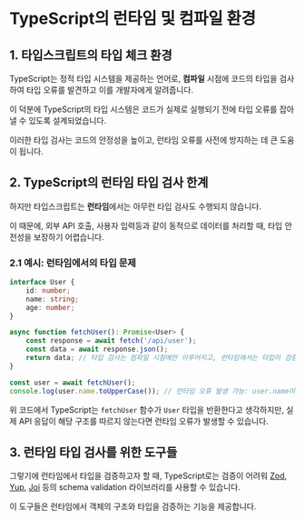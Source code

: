 # TypeScript의 런타임 및 컴파일 환경

## 1. 타입스크립트의 타입 체크 환경

TypeScript는 정적 타입 시스템을 제공하는 언어로, **컴파일** 시점에 코드의 타입을 검사하여 타입 오류를 발견하고 이를 개발자에게 알려줍니다. 

이 덕분에 TypeScript의 타입 시스템은 코드가 실제로 실행되기 전에 타입 오류를 잡아낼 수 있도록 설계되었습니다.

이러한 타입 검사는 코드의 안정성을 높이고, 런타임 오류를 사전에 방지하는 데 큰 도움이 됩니다.

## 2. TypeScript의 런타임 타입 검사 한계

하지만 타입스크립트는 **런타임**에서는 아무런 타입 검사도 수행되지 않습니다.

이 때문에, 외부 API 호출, 사용자 입력등과 같이 동적으로 데이터를 처리할 때, 타입 안전성을 보장하기 어렵습니다.

### 2.1 예시: 런타임에서의 타입 문제

```typescript
interface User {
    id: number;
    name: string;
    age: number;
}

async function fetchUser(): Promise<User> {
    const response = await fetch('/api/user');
    const data = await response.json();
    return data; // 타입 검사는 컴파일 시점에만 이루어지고, 런타임에서는 타입이 검증되지 않음
}

const user = await fetchUser();
console.log(user.name.toUpperCase()); // 런타임 오류 발생 가능: user.name이 실제로 string이 아닐 수 있음
```

위 코드에서 TypeScript는 `fetchUser` 함수가 `User` 타입을 반환한다고 생각하지만, 실제 API 응답이 해당 구조를 따르지 않는다면 런타임 오류가 발생할 수 있습니다.

## 3. 런타임 타입 검사를 위한 도구들

그렇기에 런타임에서 타입을 검증하고자 할 때, TypeScript로는 검증이 어려워 [Zod](https://www.npmjs.com/package/zod), [Yup](https://www.npmjs.com/package/yup), [Joi](https://www.npmjs.com/package/joi) 등의 schema validation 라이브러리를 사용할 수 있습니다.

이 도구들은 런타임에서 객체의 구조와 타입을 검증하는 기능을 제공합니다.

